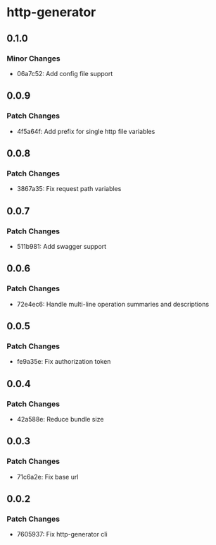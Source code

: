 # http-generator

## 0.1.0

### Minor Changes

- 06a7c52: Add config file support

## 0.0.9

### Patch Changes

- 4f5a64f: Add prefix for single http file variables

## 0.0.8

### Patch Changes

- 3867a35: Fix request path variables

## 0.0.7

### Patch Changes

- 511b981: Add swagger support

## 0.0.6

### Patch Changes

- 72e4ec6: Handle multi-line operation summaries and descriptions

## 0.0.5

### Patch Changes

- fe9a35e: Fix authorization token

## 0.0.4

### Patch Changes

- 42a588e: Reduce bundle size

## 0.0.3

### Patch Changes

- 71c6a2e: Fix base url

## 0.0.2

### Patch Changes

- 7605937: Fix http-generator cli
